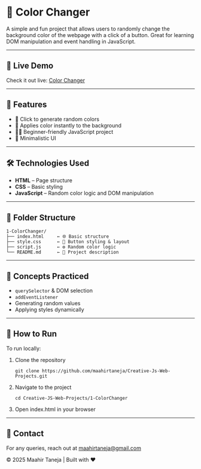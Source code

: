 # 🎨 Color Changer  

A simple and fun project that allows users to randomly change the background color of the webpage with a click of a button. Great for learning DOM manipulation and event handling in JavaScript.

---

## 🚀 Live Demo  
Check it out live: [Color Changer](https://maahirtaneja.github.io/Creative-Js-Web-Projects/1-ColorChanger)

---

## 📌 Features  
- 🎯 Click to generate random colors  
- 🌈 Applies color instantly to the background  
- 👨‍💻 Beginner-friendly JavaScript project  
- 🎨 Minimalistic UI

---

## 🛠️ Technologies Used  
- **HTML** – Page structure  
- **CSS** – Basic styling  
- **JavaScript** – Random color logic and DOM manipulation

---

## 📂 Folder Structure 
```
1-ColorChanger/
├── index.html     ← 🌐 Basic structure
├── style.css      ← 🎨 Button styling & layout
├── script.js      ← ⚙️ Random color logic
└── README.md      ← 📘 Project description
```
---

## 🧠 Concepts Practiced  
- `querySelector` & DOM selection  
- `addEventListener`  
- Generating random values  
- Applying styles dynamically

---

## 📝 How to Run  

To run locally:  
1. Clone the repository  
   ```
   git clone https://github.com/maahirtaneja/Creative-Js-Web-Projects.git
2. Navigate to the project 
     ```
   cd Creative-JS-Web-Projects/1-ColorChanger
3.	Open index.html in your browser

---

## 📧 Contact

For any queries, reach out at maahirtaneja@gmail.com

© 2025 Maahir Taneja | Built with ❤️
